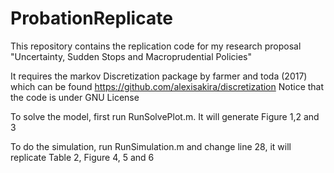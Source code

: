 # ProbationReplicate
 This repository contains the replication code for my research proposal "Uncertainty, Sudden Stops and Macroprudential Policies"
 
 It requires the markov Discretization package by farmer and toda (2017)
    which can be found https://github.com/alexisakira/discretization
    Notice that the code is under GNU License

 To solve the model, first run RunSolvePlot.m. It will generate Figure 1,2 
    and 3

 To do the simulation, run RunSimulation.m and change line 28, it will 
    replicate Table 2, Figure 4, 5 and 6

